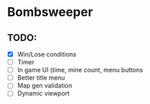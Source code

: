 # Bombsweeper

## TODO:
- [x] Win/Lose conditions
- [ ] Timer
- [ ] In game UI (time, mine count, menu buttons
- [ ] Better title menu
- [ ] Map gen validation
- [ ] Dynamic viewport
